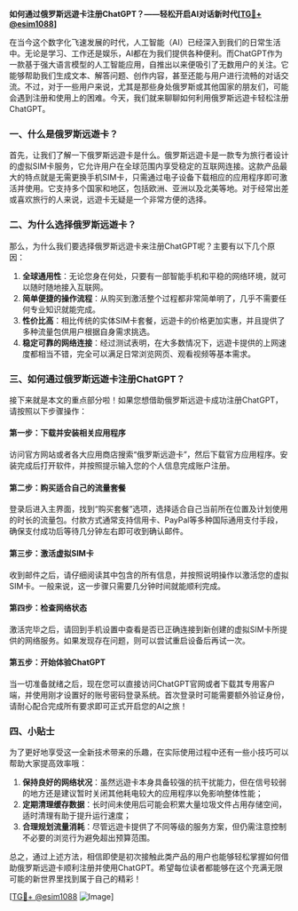 **如何通过俄罗斯远遊卡注册ChatGPT？——轻松开启AI对话新时代[[TG💪+ @esim1088](https://t.me/s/esim1088)]**

在当今这个数字化飞速发展的时代，人工智能（AI）已经深入到我们的日常生活中。无论是学习、工作还是娱乐，AI都在为我们提供各种便利。而ChatGPT作为一款基于强大语言模型的人工智能应用，自推出以来便吸引了无数用户的关注。它能够帮助我们生成文本、解答问题、创作内容，甚至还能与用户进行流畅的对话交流。不过，对于一些用户来说，尤其是那些身处俄罗斯或其他国家的朋友们，可能会遇到注册和使用上的困难。今天，我们就来聊聊如何利用俄罗斯远遊卡轻松注册ChatGPT。

### 一、什么是俄罗斯远遊卡？

首先，让我们了解一下俄罗斯远遊卡是什么。俄罗斯远遊卡是一款专为旅行者设计的虚拟SIM卡服务，它允许用户在全球范围内享受稳定的互联网连接。这款产品最大的特点就是无需更换手机SIM卡，只需通过电子设备下载相应的应用程序即可激活并使用。它支持多个国家和地区，包括欧洲、亚洲以及北美等地。对于经常出差或喜欢旅行的人来说，远遊卡无疑是一个非常方便的选择。

### 二、为什么选择俄罗斯远遊卡？

那么，为什么我们要选择俄罗斯远遊卡来注册ChatGPT呢？主要有以下几个原因：

1. **全球通用性**：无论您身在何处，只要有一部智能手机和平稳的网络环境，就可以随时随地接入互联网。
2. **简单便捷的操作流程**：从购买到激活整个过程都非常简单明了，几乎不需要任何专业知识就能完成。
3. **性价比高**：相比传统的实体SIM卡套餐，远遊卡的价格更加实惠，并且提供了多种流量包供用户根据自身需求挑选。
4. **稳定可靠的网络连接**：经过测试表明，在大多数情况下，远遊卡提供的上网速度都相当不错，完全可以满足日常浏览网页、观看视频等基本需求。

### 三、如何通过俄罗斯远遊卡注册ChatGPT？

接下来就是本文的重点部分啦！如果您想借助俄罗斯远遊卡成功注册ChatGPT，请按照以下步骤操作：

#### 第一步：下载并安装相关应用程序
访问官方网站或者各大应用商店搜索“俄罗斯远遊卡”，然后下载官方应用程序。安装完成后打开软件，并按照提示输入您的个人信息完成账户注册。

#### 第二步：购买适合自己的流量套餐
登录后进入主界面，找到“购买套餐”选项，选择适合自己当前所在位置及计划使用的时长的流量包。付款方式通常支持信用卡、PayPal等多种国际通用支付手段，确保支付成功后等待几分钟左右即可收到确认邮件。

#### 第三步：激活虚拟SIM卡
收到邮件之后，请仔细阅读其中包含的所有信息，并按照说明操作以激活您的虚拟SIM卡。一般来说，这一步骤只需要几分钟时间就能顺利完成。

#### 第四步：检查网络状态
激活完毕之后，请回到手机设置中查看是否已正确连接到新创建的虚拟SIM卡所提供的网络服务。如果发现存在问题，则可以尝试重启设备后再试一次。

#### 第五步：开始体验ChatGPT
当一切准备就绪之后，现在您可以直接访问ChatGPT官网或者下载其专用客户端，并使用刚才设置好的账号密码登录系统。首次登录时可能需要额外验证身份，请耐心配合完成所有要求即可正式开启您的AI之旅！

### 四、小贴士

为了更好地享受这一全新技术带来的乐趣，在实际使用过程中还有一些小技巧可以帮助大家提高效率哦：

1. **保持良好的网络状况**：虽然远遊卡本身具备较强的抗干扰能力，但在信号较弱的地方还是建议暂时关闭其他耗电较大的应用程序以免影响整体性能；
2. **定期清理缓存数据**：长时间未使用后可能会积累大量垃圾文件占用存储空间，适时清理有助于提升运行速度；
3. **合理规划流量消耗**：尽管远遊卡提供了不同等级的服务方案，但仍需注意控制不必要的浏览行为避免超出预算范围。

总之，通过上述方法，相信即使是初次接触此类产品的用户也能够轻松掌握如何借助俄罗斯远遊卡顺利注册并使用ChatGPT。希望每位读者都能够在这个充满无限可能的新世界里找到属于自己的精彩！

[[TG💪+ @esim1088](https://t.me/s/esim1088) ![Image](https://i.postimg.cc/4NQfJmqS/Snipaste-2025-05-13-00-14-12.png)]